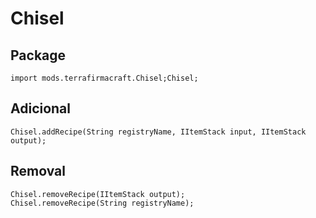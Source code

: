 # Chisel

## Package
```zenscript
import mods.terrafirmacraft.Chisel;Chisel;
```

## Adicional
```zenscript
Chisel.addRecipe(String registryName, IItemStack input, IItemStack output);
```

## Removal

```zenscript
Chisel.removeRecipe(IItemStack output);
Chisel.removeRecipe(String registryName);
```